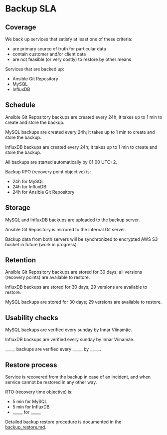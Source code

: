 # Backup SLA

## Coverage

We back up services that satisfy at least one of these criteria:
 - are primary source of truth for particular data
 - contain customer and/or client data
 - are not feasible (or very costly) to restore by other means

Services that are backed up:
 - Ansible Git Repository
 - MySQL
 - InfluxDB


## Schedule

Ansible Git Repository backups are created every 24h; it takes up to 1 min to create and store the backup.

MySQL backups are created every 24h; it takes up to 1 min to create and store the backup.

InfluxDB backups are created every 24h; it takes up to 1 min to create and store the backup.

All backups are started automatically by 01:00 UTC+2.

Backup RPO (recovery point objective) is:
 - 24h for MySQL
 - 24h for InfluxDB
 - 24h for Ansible Git Repository


## Storage

MySQL and InfluxDB backups are uploaded to the backup server.

Ansible Git Repository is mirrored to the internal Git server.

Backup data from both servers will be synchronized to encrypted AWS S3 bucket in future (work in progress).


## Retention

Ansible Git Repository backups are stored for 30 days; all versions (recovery points) are available to restore.

InfluxDB backups are stored for 30 days; 29 versions are available to restore.

MySQL backups are stored for 30 days; 29 versions are available to restore.


## Usability checks

MySQL backups are verified every sunday by Innar Viinamäe.

InfluxDB backups are verified every sunday by Innar Viinamäe.

_____ backups are verified every _____ by _____.


## Restore process

Service is recovered from the backup in case of an incident, and when service cannot be restored in any other way.

RTO (recovery time objective) is:
 - 5 min for MySQL
 - 5 min for InfluxDB
 - _____ for _____

Detailed backup restore procedure is documented in the [backup_restore.md](./backup_restore.md).
